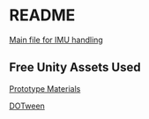 README
===

[Main file for IMU handling](/imu-server/main.py)

Free Unity Assets Used
---

[Prototype Materials](https://assetstore.unity.com/packages/2d/textures-materials/gridbox-prototype-materials-129127)

[DOTween](https://assetstore.unity.com/packages/tools/animation/dotween-hotween-v2-27676)
